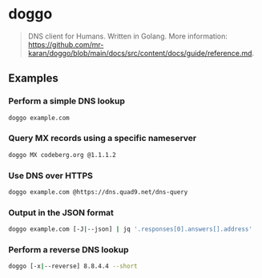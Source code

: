 # doggo

> DNS client for Humans. Written in Golang. More information: <https://github.com/mr-karan/doggo/blob/main/docs/src/content/docs/guide/reference.md>.

## Examples

### Perform a simple DNS lookup

```bash
doggo example.com
```

### Query MX records using a specific nameserver

```bash
doggo MX codeberg.org @1.1.1.2
```

### Use DNS over HTTPS

```bash
doggo example.com @https://dns.quad9.net/dns-query
```

### Output in the JSON format

```bash
doggo example.com [-J|--json] | jq '.responses[0].answers[].address'
```

### Perform a reverse DNS lookup

```bash
doggo [-x|--reverse] 8.8.4.4 --short
```
